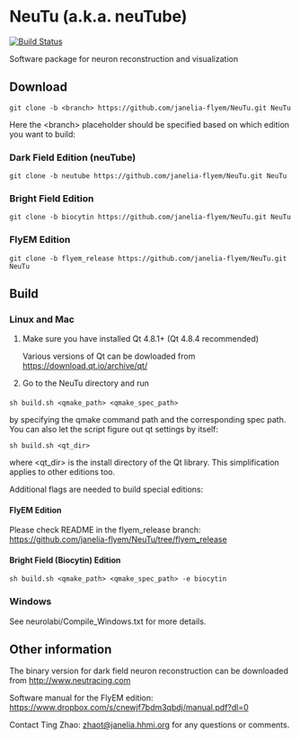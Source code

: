 NeuTu (a.k.a. neuTube)
=====

[![Build Status](https://drone.io/github.com/janelia-flyem/NeuTu/status.png)](https://drone.io/github.com/janelia-flyem/NeuTu/latest)

Software package for neuron reconstruction and visualization

## Download

    git clone -b <branch> https://github.com/janelia-flyem/NeuTu.git NeuTu

Here the \<branch\> placeholder should be specified based on which edition you want to build:

### Dark Field Edition (neuTube)

    git clone -b neutube https://github.com/janelia-flyem/NeuTu.git NeuTu

### Bright Field Edition

    git clone -b biocytin https://github.com/janelia-flyem/NeuTu.git NeuTu

### FlyEM Edition

    git clone -b flyem_release https://github.com/janelia-flyem/NeuTu.git NeuTu

    
## Build

### Linux and Mac

1. Make sure you have installed Qt 4.8.1+ (Qt 4.8.4 recommended)

    Various versions of Qt can be dowloaded from https://download.qt.io/archive/qt/
    
2. Go to the NeuTu directory and run

####

    sh build.sh <qmake_path> <qmake_spec_path>

by specifying the qmake command path and the corresponding spec path. You can also let the script figure out qt settings by itself:

    sh build.sh <qt_dir>

where \<qt_dir\> is the install directory of the Qt library. This simplification applies to other editions too.

Additional flags are needed to build special editions:

#### FlyEM Edition
    
Please check README in the flyem_release branch: https://github.com/janelia-flyem/NeuTu/tree/flyem_release

#### Bright Field (Biocytin) Edition

    sh build.sh <qmake_path> <qmake_spec_path> -e biocytin

### Windows

See neurolabi/Compile_Windows.txt for more details.

## Other information
 
The binary version for dark field neuron reconstruction can be downloaded from http://www.neutracing.com

Software manual for the FlyEM edition: https://www.dropbox.com/s/cnewjf7bdm3qbdj/manual.pdf?dl=0

Contact Ting Zhao: zhaot@janelia.hhmi.org for any questions or comments.
